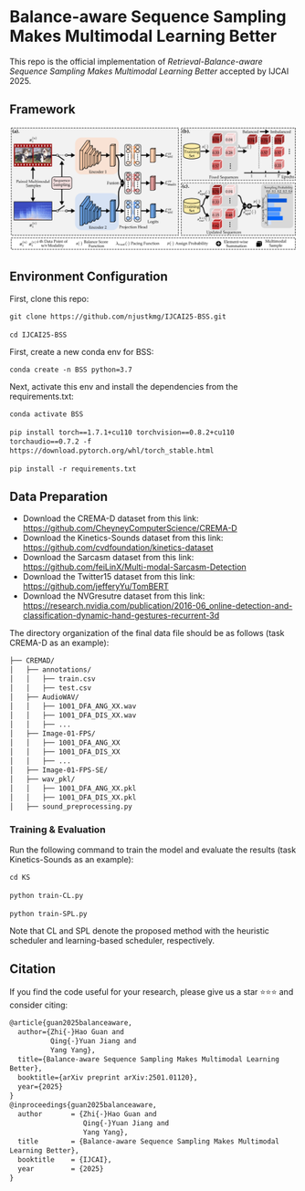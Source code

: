 # Balance-aware Sequence Sampling Makes Multimodal Learning Better
This repo is the official implementation of _Retrieval-Balance-aware Sequence Sampling Makes Multimodal Learning Better_ accepted by IJCAI 2025. 

## Framework
<img width="1232" alt="image" src="Figure/framework.png" />

## Environment Configuration
First, clone this repo:
```shell
git clone https://github.com/njustkmg/IJCAI25-BSS.git

cd IJCAI25-BSS
```
First, create a new conda env for BSS:
```shell
conda create -n BSS python=3.7
```
Next, activate this env and install the dependencies from the requirements.txt:
```shell
conda activate BSS

pip install torch==1.7.1+cu110 torchvision==0.8.2+cu110 torchaudio==0.7.2 -f https://download.pytorch.org/whl/torch_stable.html

pip install -r requirements.txt
```

## Data Preparation
* Download the CREMA-D dataset from this link: https://github.com/CheyneyComputerScience/CREMA-D
* Download the Kinetics-Sounds dataset from this link: https://github.com/cvdfoundation/kinetics-dataset
* Download the Sarcasm dataset from this link: https://github.com/feiLinX/Multi-modal-Sarcasm-Detection
* Download the Twitter15 dataset from this link: https://github.com/jefferyYu/TomBERT
* Download the NVGresutre dataset from this link: https://research.nvidia.com/publication/2016-06_online-detection-and-classification-dynamic-hand-gestures-recurrent-3d

The directory organization of the final data file should be as follows (task CREMA-D as an example):
```
├── CREMAD/
│   ├── annotations/
│	│	├── train.csv
│	│	├── test.csv
│   ├── AudioWAV/
│	│	├── 1001_DFA_ANG_XX.wav
│	│	├── 1001_DFA_DIS_XX.wav
│	│	├── ...
│   ├── Image-01-FPS/
│	│	├── 1001_DFA_ANG_XX
│	│	├── 1001_DFA_DIS_XX
│	│	├── ...
│   ├── Image-01-FPS-SE/
│   ├── wav_pkl/
│	│	├── 1001_DFA_ANG_XX.pkl
│	│	├── 1001_DFA_DIS_XX.pkl
│   ├── sound_preprocessing.py
```

### Training & Evaluation
Run the following command to train the model and evaluate the results (task Kinetics-Sounds as an example):
```shell
cd KS

python train-CL.py

python train-SPL.py
```
Note that CL and SPL  denote the proposed method with the heuristic scheduler and learning-based scheduler, respectively.

## Citation
If you find the code useful for your research, please give us a star ⭐⭐⭐ and consider citing:
```
@article{guan2025balanceaware,
  author={Zhi{-}Hao Guan and
          Qing{-}Yuan Jiang and
          Yang Yang},
  title={Balance-aware Sequence Sampling Makes Multimodal Learning Better},
  booktitle={arXiv preprint arXiv:2501.01120},
  year={2025}
}
@inproceedings{guan2025balanceaware,
  author       = {Zhi{-}Hao Guan and
                  Qing{-}Yuan Jiang and
                  Yang Yang},
  title        = {Balance-aware Sequence Sampling Makes Multimodal Learning Better},
  booktitle    = {IJCAI},
  year         = {2025}
}
```
